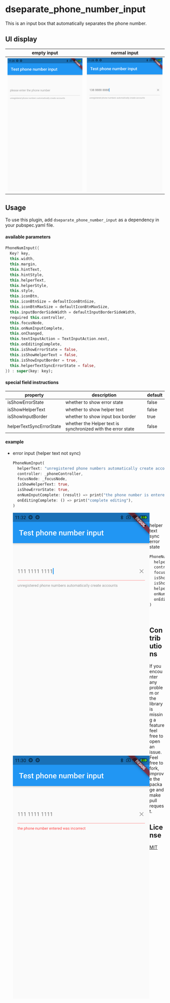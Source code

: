 # dseparate_phone_number_input

This is an input box that automatically separates the phone number.



## UI display

|                         empty input                          |                         normal input                         |
| :----------------------------------------------------------: | :----------------------------------------------------------: |
| ![empty input](https://raw.githubusercontent.com/chan132/separate_phone_number_input/master/images/empty_input.png) | ![normal input](https://raw.githubusercontent.com/chan132/separate_phone_number_input/master/images/normal_input.png) |



## Usage

To use this plugin, add `dseparate_phone_number_input` as a dependency in your pubspec.yaml file.

#### available parameters

```dart
PhoneNumInput({
  Key? key,
  this.width,
  this.margin,
  this.hintText,
  this.hintStyle,
  this.helperText,
  this.helperStyle,
  this.style,
  this.iconBtn,
  this.iconBtnSize = defaultIconBtnSize,
  this.iconBtnMaxSize = defaultIconBtnMaxSize,
  this.inputBorderSideWidth = defaultInputBorderSideWidth,
  required this.controller,
  this.focusNode,
  this.onNumInputComplete,
  this.onChanged,
  this.textInputAction = TextInputAction.next,
  this.onEditingComplete,
  this.isShowErrorState = false,
  this.isShowHelperText = false,
  this.isShowInputBorder = true,
  this.helperTextSyncErrorState = false,
}) : super(key: key);
```

#### special field instructions

| property                 | description                                                  | default |
| ------------------------ | ------------------------------------------------------------ | ------- |
| isShowErrorState         | whether to show error state                                  | false   |
| isShowHelperText         | whether to show helper text                                  | false   |
| isShowInputBorder        | whether to show input box border                             | true    |
| helperTextSyncErrorState | whether the Helper text is synchronized with the error state | false   |

#### example

* error input (helper text not sync)

  ```dart
  PhoneNumInput(
    helperText: "unregistered phone numbers automatically create accounts",
    controller: _phoneController,
    focusNode: _focusNode,
    isShowHelperText: true,
    isShowErrorState: true,
    onNumInputComplete: (result) => print("the phone number is entered"),
    onEditingComplete: () => print("complete editing"),
  )
  ```

  <img src="https://raw.githubusercontent.com/chan132/separate_phone_number_input/master/images/err_not_sync_input.png" width="432px" height="768px" alt="err not sync input" align="left"/><br />

* helper text sync error state

  ```dart
  PhoneNumInput(
    helperText: "the phone number entered was incorrect",
    controller: _phoneController,
    focusNode: _focusNode,
    isShowHelperText: true,
    isShowErrorState: true,
    helperTextSyncErrorState: true,
    onNumInputComplete: (result) => print("the phone number is entered"),
    onEditingComplete: () => print("complete editing"),
  )
  ```

  <img src="https://raw.githubusercontent.com/chan132/separate_phone_number_input/master/images/err_input.png" width="432px" height="768px" alt="err not sync input" align="left"/><br />



## Contributions

If you encounter any problem or the library is missing a feature feel free to open an issue. Feel free to fork, improve the package and make pull request.



## License

[MIT](https://choosealicense.com/licenses/mit/)

